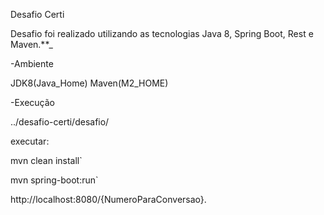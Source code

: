 Desafio Certi

Desafio foi realizado utilizando as tecnologias Java 8, Spring Boot, Rest e Maven.**_

-Ambiente

JDK8(Java_Home)
Maven(M2_HOME) 

-Execução

../desafio-certi/desafio/

executar:

mvn clean install`

mvn spring-boot:run`

http://localhost:8080/{NumeroParaConversao}.
